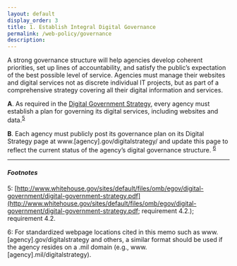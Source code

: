 ```yaml
---
layout: default
display_order: 3
title: 1. Establish Integral Digital Governance 
permalink: /web-policy/governance
description:
---
```

A strong governance structure will help agencies develop coherent priorities, set up lines of accountability, and satisfy the public’s expectation of the best possible level of service. Agencies must manage their websites and digital services not as discrete individual IT projects, but as part of a comprehensive strategy covering all their digital information and services.

  **A**. As required in the [Digital Government Strategy](https://www.whitehouse.gov/sites/default/files/omb/egov/digital-government/digital-government-strategy.pdf), every agency must establish a plan for governing its digital services, including websites and data.<sup>[5](#myfootnote5)</sup>    

  **B**. Each agency must publicly post its governance plan on its Digital Strategy page at www.[agency].gov/digitalstrategy/ and update this page to reflect the current status of the agency’s digital governance structure. <sup>[6](#myfootnote6)</sup> 

***
#### *Footnotes*
<a name="myfootnote5">5</a>: [http://www.whitehouse.gov/sites/default/files/omb/egov/digital-government/digital-government-strategy.pdf](http://www.whitehouse.gov/sites/default/files/omb/egov/digital-government/digital-government-strategy.pdf; requirement 4.2.); requirement 4.2. 

<a name="myfootnote6">6</a>: For standardized webpage locations cited in this memo such as www.[agency].gov/digitalstrategy and others, a similar format should be used if the agency resides on a .mil domain (e.g., www.[agency].mil/digitalstrategy). 
